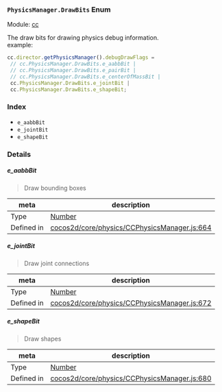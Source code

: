 ### `PhysicsManager.DrawBits` Enum



Module: [cc](../modules/cc.md)


The draw bits for drawing physics debug information.<br>
example:<br>
```js
cc.director.getPhysicsManager().debugDrawFlags =
 // cc.PhysicsManager.DrawBits.e_aabbBit |
 // cc.PhysicsManager.DrawBits.e_pairBit |
 // cc.PhysicsManager.DrawBits.e_centerOfMassBit |
 cc.PhysicsManager.DrawBits.e_jointBit |
 cc.PhysicsManager.DrawBits.e_shapeBit;
```


### Index
  - `e_aabbBit`
  - `e_jointBit`
  - `e_shapeBit`

### Details


##### e_aabbBit

> Draw bounding boxes

| meta | description |
|------|-------------|
| Type | <a href="https://developer.mozilla.org/en/JavaScript/Reference/Global_Objects/Number" class="crosslink external" target="_blank">Number</a> |
| Defined in | [cocos2d/core/physics/CCPhysicsManager.js:664](https://github.com/cocos-creator/engine/blob/ffcd52a59a8c6aae4b1d658e5006aef78c30892b/cocos2d/core/physics/CCPhysicsManager.js#L664) |



##### e_jointBit

> Draw joint connections

| meta | description |
|------|-------------|
| Type | <a href="https://developer.mozilla.org/en/JavaScript/Reference/Global_Objects/Number" class="crosslink external" target="_blank">Number</a> |
| Defined in | [cocos2d/core/physics/CCPhysicsManager.js:672](https://github.com/cocos-creator/engine/blob/ffcd52a59a8c6aae4b1d658e5006aef78c30892b/cocos2d/core/physics/CCPhysicsManager.js#L672) |



##### e_shapeBit

> Draw shapes

| meta | description |
|------|-------------|
| Type | <a href="https://developer.mozilla.org/en/JavaScript/Reference/Global_Objects/Number" class="crosslink external" target="_blank">Number</a> |
| Defined in | [cocos2d/core/physics/CCPhysicsManager.js:680](https://github.com/cocos-creator/engine/blob/ffcd52a59a8c6aae4b1d658e5006aef78c30892b/cocos2d/core/physics/CCPhysicsManager.js#L680) |


